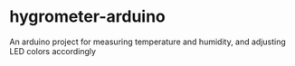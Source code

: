 # hygrometer-arduino
An arduino project for measuring temperature and humidity, and adjusting LED colors accordingly
